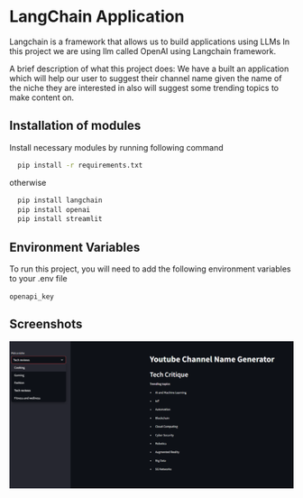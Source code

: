 # LangChain Application

Langchain is a framework that allows us to build applications using LLMs
In this project we are using llm called OpenAI using Langchain framework.

A brief description of what this project does: 
We have a built an application which will help our user to suggest their channel name given the name of the niche they are interested in also will suggest some trending topics to make content on.

## Installation of modules

Install necessary modules by running following command

```bash
  pip install -r requirements.txt
```
otherwise

```bash
  pip install langchain
  pip install openai
  pip install streamlit
```

## Environment Variables

To run this project, you will need to add the following environment variables to your .env file

`openapi_key`

## Screenshots

![Alt text](image.png)

